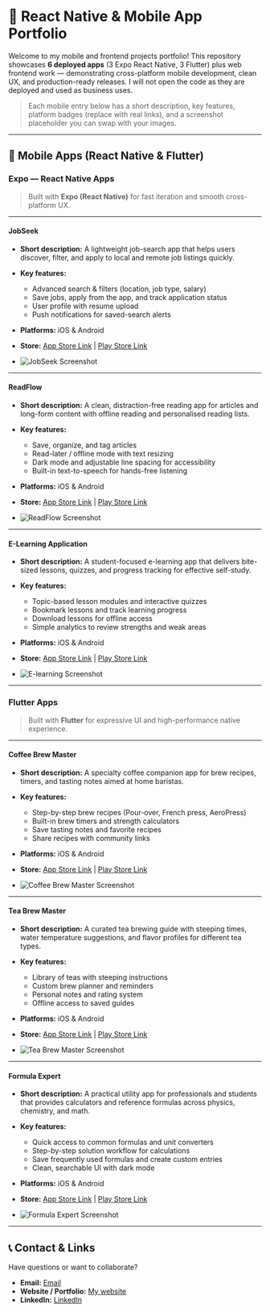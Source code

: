 # 🚀 React Native & Mobile App Portfolio

Welcome to my mobile and frontend projects portfolio! This repository showcases **6 deployed apps** (3 Expo React Native, 3 Flutter) plus web frontend work — demonstrating cross-platform mobile development, clean UX, and production-ready releases. I will not open the code as they are deployed and used as business uses.

> Each mobile entry below has a short description, key features, platform badges (replace with real links), and a screenshot placeholder you can swap with your images.

---

## 📱 Mobile Apps (React Native & Flutter)

### Expo — React Native Apps

> Built with **Expo (React Native)** for fast iteration and smooth cross-platform UX.

---

#### **JobSeek**

* **Short description:** A lightweight job-search app that helps users discover, filter, and apply to local and remote job listings quickly.
* **Key features:**

  * Advanced search & filters (location, job type, salary)
  * Save jobs, apply from the app, and track application status
  * User profile with resume upload
  * Push notifications for saved-search alerts
* **Platforms:** iOS & Android
* **Store:** [App Store Link](#) | [Play Store Link](#)
* ![JobSeek Screenshot](image/app-1.png)

---

#### **ReadFlow**

* **Short description:** A clean, distraction-free reading app for articles and long-form content with offline reading and personalised reading lists.
* **Key features:**

  * Save, organize, and tag articles
  * Read-later / offline mode with text resizing
  * Dark mode and adjustable line spacing for accessibility
  * Built-in text-to-speech for hands-free listening
* **Platforms:** iOS & Android
* **Store:** [App Store Link](#) | [Play Store Link](#)
* ![ReadFlow Screenshot](image/app-2.png)

---

#### **E-Learning Application**

* **Short description:** A student-focused e-learning app that delivers bite-sized lessons, quizzes, and progress tracking for effective self-study.
* **Key features:**

  * Topic-based lesson modules and interactive quizzes
  * Bookmark lessons and track learning progress
  * Download lessons for offline access
  * Simple analytics to review strengths and weak areas
* **Platforms:** iOS & Android
* **Store:** [App Store Link](#) | [Play Store Link](#)
* ![E-learning Screenshot](image/app-3.png)

---

### Flutter Apps

> Built with **Flutter** for expressive UI and high-performance native experience.

---

#### **Coffee Brew Master**

* **Short description:** A specialty coffee companion app for brew recipes, timers, and tasting notes aimed at home baristas.
* **Key features:**

  * Step-by-step brew recipes (Pour-over, French press, AeroPress)
  * Built-in brew timers and strength calculators
  * Save tasting notes and favorite recipes
  * Share recipes with community links
* **Platforms:** iOS & Android
* **Store:** [App Store Link](#) | [Play Store Link](#)
* ![Coffee Brew Master Screenshot](image/app-4.png)

---

#### **Tea Brew Master**

* **Short description:** A curated tea brewing guide with steeping times, water temperature suggestions, and flavor profiles for different tea types.
* **Key features:**

  * Library of teas with steeping instructions
  * Custom brew planner and reminders
  * Personal notes and rating system
  * Offline access to saved guides
* **Platforms:** iOS & Android
* **Store:** [App Store Link](#) | [Play Store Link](#)
* ![Tea Brew Master Screenshot](image/app-5.png)

---

#### **Formula Expert**

* **Short description:** A practical utility app for professionals and students that provides calculators and reference formulas across physics, chemistry, and math.
* **Key features:**

  * Quick access to common formulas and unit converters
  * Step-by-step solution workflow for calculations
  * Save frequently used formulas and create custom entries
  * Clean, searchable UI with dark mode
* **Platforms:** iOS & Android
* **Store:** [App Store Link](#) | [Play Store Link](#)
* ![Formula Expert Screenshot](image/app-6.png)

---

## 📞 Contact & Links

Have questions or want to collaborate?

* **Email:** [Email](mailto:mdzhasancz@gmail.com)
* **Website / Portfolio:** [My website](https://zahids-portfolio.web.app)
* **LinkedIn:** [LinkedIn](https://linkedin.com/in/hasanmd1)
